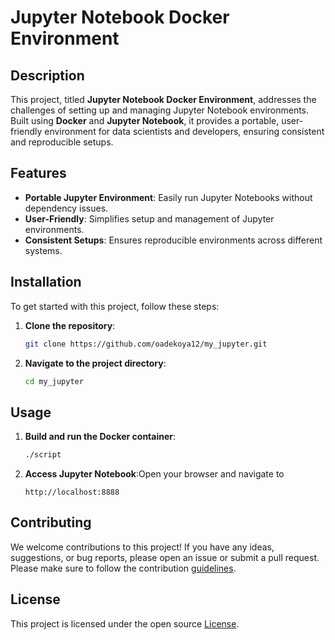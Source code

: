 # Jupyter Notebook Docker Environment

## Description
This project, titled **Jupyter Notebook Docker Environment**, addresses the challenges of setting up and managing Jupyter Notebook environments. Built using **Docker** and **Jupyter Notebook**, it provides a portable, user-friendly environment for data scientists and developers, ensuring consistent and reproducible setups.

## Features
- **Portable Jupyter Environment**: Easily run Jupyter Notebooks without dependency issues.
- **User-Friendly**: Simplifies setup and management of Jupyter environments.
- **Consistent Setups**: Ensures reproducible environments across different systems.

## Installation
To get started with this project, follow these steps:
1. **Clone the repository**:
   ```sh
   git clone https://github.com/oadekoya12/my_jupyter.git
   ```
2. **Navigate to the project directory**:
   ```sh
   cd my_jupyter
   ```
## Usage
1. **Build and run the Docker container**:
   ```sh
   ./script
   ```
2. **Access Jupyter Notebook**:Open your browser and navigate to
   ```browser
   http://localhost:8888
   ```
## Contributing
We welcome contributions to this project! If you have any ideas, suggestions, or bug reports, please open an issue or submit a pull request. Please make sure to follow the contribution [guidelines](https://katherineoelsner.com/).

## License
This project is licensed under the open source [License](./LICENSE).